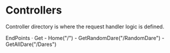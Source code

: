 # Controllers

Controller directory is where the request handler logic is defined.

EndPoints
· Get
    - Home("/")
    - GetRandomDare("/RandomDare")
    - GetAllDare("/Dares")


